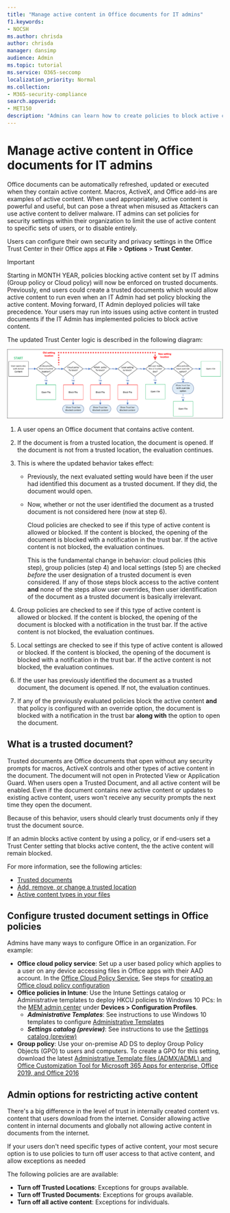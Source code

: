 ```yaml
---
title: "Manage active content in Office documents for IT admins"
f1.keywords:
- NOCSH
ms.author: chrisda
author: chrisda
manager: dansimp
audience: Admin
ms.topic: tutorial
ms.service: O365-seccomp
localization_priority: Normal
ms.collection:
- M365-security-compliance
search.appverid:
- MET150
description: "Admins can learn how to create policies to block active content in Office documents"
---
```


# Manage active content in Office documents for IT admins

Office documents can be automatically refreshed, updated or executed when they contain active content. Macros, ActiveX, and Office add-ins are examples of active content. When used appropriately, active content is powerful and useful, but can pose a threat when misused as Attackers can use active content to deliver malware. IT admins can set policies for security settings within their organization to limit the use of active content to specific sets of users, or to disable entirely.

Users can configure their own security and privacy settings in the Office Trust Center in their Office apps at **File** \> **Options** \> **Trust Center**.

> [!IMPORTANT]
> Starting in MONTH YEAR, policies blocking active content set by IT admins (Group policy or Cloud policy) will now be enforced on trusted documents. Previously, end users could create a trusted documents which would allow active content to run even when an IT Admin had set policy blocking the active content. Moving forward, IT Admin deployed policies will take precedence. Your users may run into issues using active content in trusted documents if the IT Admin has implemented policies to block active content.

The updated Trust Center logic is described in the following diagram:

![A flow chart showing the Trust Center behavior for active content in Office documents](../media/office-trust-center-flow.png)

1. A user opens an Office document that contains active content.

2. If the document is from a trusted location, the document is opened. If the document is not from a trusted location, the evaluation continues.

3. This is where the updated behavior takes effect:
   - Previously, the next evaluated setting would have been if the user had identified this document as a trusted document. If they did, the document would open.
   - Now, whether or not the user identified the document as a trusted document is not considered here (now at step 6).

     Cloud policies are checked to see if this type of active content is allowed or blocked. If the content is blocked, the opening of the document is blocked with a notification in the trust bar. If the active content is not blocked, the evaluation continues.

     This is the fundamental change in behavior: cloud policies (this step), group policies (step 4) and local settings (step 5) are checked _before_ the user designation of a trusted document is even considered. If any of those steps block access to the active content **and** none of the steps allow user overrides, then user identification of the document as a trusted document is basically irrelevant.

4. Group policies are checked to see if this type of active content is allowed or blocked. If the content is blocked, the opening of the document is blocked with a notification in the trust bar. If the active content is not blocked, the evaluation continues.

5. Local settings are checked to see if this type of active content is allowed or blocked. If the content is blocked, the opening of the document is blocked with a notification in the trust bar. If the active content is not blocked, the evaluation continues.

6. If the user has previously identified the document as a trusted document, the document is opened. If not, the evaluation continues.

7. If any of the previously evaluated policies block the active content **and** that policy is configured with an override option, the document is blocked with a notification in the trust bar **along with** the option to open the document.

## What is a trusted document?

Trusted documents are Office documents that open without any security prompts for macros, ActiveX controls and other types of active content in the document. The document will not open in Protected View or Application Guard. When users open a Trusted Document, and all active content will be enabled. Even if the document contains new active content or updates to existing active content, users won't receive any security prompts the next time they open the document.

Because of this behavior, users should clearly trust documents only if they trust the document source.

If an admin blocks active content by using a policy, or if end-users set a Trust Center setting that blocks active content, the the active content will remain blocked.

For more information, see the following articles:

- [Trusted documents](https://support.microsoft.com/topic/trusted-documents-cf872bd8-47ec-4c02-baa5-1fdba1a11b53)
- [Add, remove, or change a trusted location](https://support.microsoft.com/topic/add-remove-or-change-a-trusted-location-7ee1cdc2-483e-4cbb-bcb3-4e7c67147fb4)
- [Active content types in your files](https://support.microsoft.com/topic/active-content-types-in-your-files-b7ff2e8a-4055-47d4-8c7d-541e19f62bea)

## Configure trusted document settings in Office policies

Admins have many ways to configure Office in an organization. For example:

- **Office cloud policy service**: Set up a user based policy which applies to a user on any device accessing files in Office apps with their AAD account. In the [Office Cloud Policy Service](https://config.office.com/officeSettings/officePolicies), See steps for  [creating an Office cloud policy configuration](/DeployOffice/overview-office-cloud-policy-service)
- **Office policies in Intune**: Use the Intune Settings catalog or Administrative templates to deploy HKCU policies to Windows 10 PCs: In the [MEM admin center](https://endpoint.microsoft.com/#blade/Microsoft_Intune_DeviceSettings/DevicesMenu/configurationProfiles) under **Devices > Configuration Profiles**.
  - ***Administrative Templates***: See instructions to use Windows 10 templates to configure [Administrative Templates](mem/intune/configuration/administrative-templates-windows)
  - ***Settings catalog (preview)***: See instructions to use the [Settings catalog (preview)](mem/intune/configuration/settings-catalog)
- **Group policy**: Use your on-premise AD DS to deploy Group Policy Objects (GPO) to users and computers. To create a GPO for this setting, download the latest 
[Administrative Template files (ADMX/ADML) and Office Customization Tool for Microsoft 365 Apps for enterprise, Office 2019, and Office 2016](https://www.microsoft.com/download/details.aspx?id=49030)

## Admin options for restricting active content

There's a big difference in the level of trust in internally created content vs. content that users download from the internet. Consider allowing active content in internal documents and globally not allowing active content in documents from the internet.

If your users don't need specific types of active content, your most secure option is to use policies to turn off user access to that active content, and allow exceptions as needed

The following policies are are available:

- **Turn off Trusted Locations**: Exceptions for groups available.
- **Turn off Trusted Documents**: Exceptions for groups available.
- **Turn off all active content**: Exceptions for individuals.
